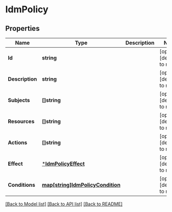 # IdmPolicy

## Properties
Name | Type | Description | Notes
------------ | ------------- | ------------- | -------------
**Id** | **string** |  | [optional] [default to null]
**Description** | **string** |  | [optional] [default to null]
**Subjects** | **[]string** |  | [optional] [default to null]
**Resources** | **[]string** |  | [optional] [default to null]
**Actions** | **[]string** |  | [optional] [default to null]
**Effect** | [***IdmPolicyEffect**](idmPolicyEffect.md) |  | [optional] [default to null]
**Conditions** | [**map[string]IdmPolicyCondition**](idmPolicyCondition.md) |  | [optional] [default to null]

[[Back to Model list]](../../README.md#documentation-for-models) [[Back to API list]](../../README.md#documentation-for-api-endpoints) [[Back to README]](../../README.md)


